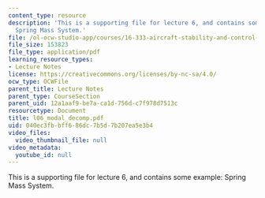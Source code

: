 ```yaml
---
content_type: resource
description: 'This is a supporting file for lecture 6, and contains some example:
  Spring Mass System.'
file: /ol-ocw-studio-app/courses/16-333-aircraft-stability-and-control-fall-2004/040ec3fbbff686dc7b5d7b207ea5e3b4_l06_modal_decomp.pdf
file_size: 153823
file_type: application/pdf
learning_resource_types:
- Lecture Notes
license: https://creativecommons.org/licenses/by-nc-sa/4.0/
ocw_type: OCWFile
parent_title: Lecture Notes
parent_type: CourseSection
parent_uid: 12a1aaf9-be7a-ca1d-756d-c7f978d7513c
resourcetype: Document
title: l06_modal_decomp.pdf
uid: 040ec3fb-bff6-86dc-7b5d-7b207ea5e3b4
video_files:
  video_thumbnail_file: null
video_metadata:
  youtube_id: null
---
```

This is a supporting file for lecture 6, and contains some example: Spring Mass System.